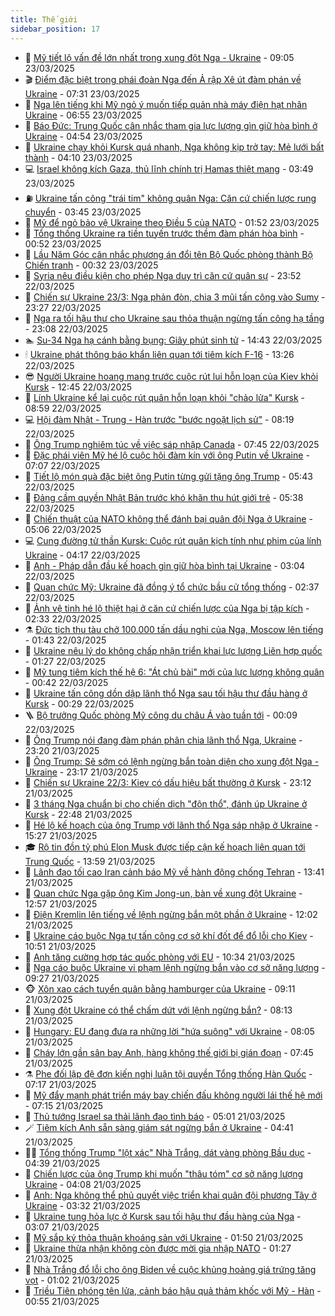 ```yaml
---
title: Thế giới
sidebar_position: 17
---
```


<!-- dantri-the-gioi:START -->
- 🌋 [Mỹ tiết lộ vấn đề lớn nhất trong xung đột Nga - Ukraine](https://dantri.com.vn/the-gioi/my-tiet-lo-van-de-lon-nhat-trong-xung-dot-nga-ukraine-20250323160028746.htm) - 09:05 23/03/2025
- 🎬 [Điểm đặc biệt trong phái đoàn Nga đến Ả rập Xê út đàm phán về Ukraine](https://dantri.com.vn/the-gioi/diem-dac-biet-trong-phai-doan-nga-den-a-rap-xe-ut-dam-phan-ve-ukraine-20250323142227537.htm) - 07:31 23/03/2025
- 🧰 [Nga lên tiếng khi Mỹ ngỏ ý muốn tiếp quản nhà máy điện hạt nhân Ukraine](https://dantri.com.vn/the-gioi/nga-len-tieng-khi-my-ngo-y-muon-tiep-quan-nha-may-dien-hat-nhan-ukraine-20250323134859977.htm) - 06:55 23/03/2025
- 🌋 [Báo Đức: Trung Quốc cân nhắc tham gia lực lượng gìn giữ hòa bình ở Ukraine](https://dantri.com.vn/the-gioi/bao-duc-trung-quoc-can-nhac-tham-gia-luc-luong-gin-giu-hoa-binh-o-ukraine-20250323113903030.htm) - 04:54 23/03/2025
- 🗽 [Ukraine chạy khỏi Kursk quá nhanh, Nga không kịp trở tay: Mẻ lưới bất thành](https://dantri.com.vn/the-gioi/ukraine-chay-khoi-kursk-qua-nhanh-nga-khong-kip-tro-tay-me-luoi-bat-thanh-20250323103006979.htm) - 04:10 23/03/2025
- 💻 [Israel không kích Gaza, thủ lĩnh chính trị Hamas thiệt mạng](https://dantri.com.vn/the-gioi/israel-khong-kich-gaza-thu-linh-chinh-tri-hamas-thiet-mang-20250323104120184.htm) - 03:49 23/03/2025
- ⛽️ [Ukraine tấn công &quot;trái tim&quot; không quân Nga: Căn cứ chiến lược rung chuyển](https://dantri.com.vn/the-gioi/ukraine-tan-cong-trai-tim-khong-quan-nga-can-cu-chien-luoc-rung-chuyen-20250323103207254.htm) - 03:45 23/03/2025
- 🤩 [Mỹ để ngỏ bảo vệ Ukraine theo Điều 5 của NATO](https://dantri.com.vn/the-gioi/my-de-ngo-bao-ve-ukraine-theo-dieu-5-cua-nato-20250323082122298.htm) - 01:52 23/03/2025
- 🧐 [Tổng thống Ukraine ra tiền tuyến trước thềm đàm phán hòa bình](https://dantri.com.vn/the-gioi/tong-thong-ukraine-ra-tien-tuyen-truoc-them-dam-phan-hoa-binh-20250323074002697.htm) - 00:52 23/03/2025
- 🎊 [Lầu Năm Góc cân nhắc phương án đổi tên Bộ Quốc phòng thành Bộ Chiến tranh](https://dantri.com.vn/the-gioi/lau-nam-goc-can-nhac-phuong-an-doi-ten-bo-quoc-phong-thanh-bo-chien-tranh-20250323072318715.htm) - 00:32 23/03/2025
- 📝 [Syria nêu điều kiện cho phép Nga duy trì căn cứ quân sự](https://dantri.com.vn/the-gioi/syria-neu-dieu-kien-cho-phep-nga-duy-tri-can-cu-quan-su-20250323063525356.htm) - 23:52 22/03/2025
- 🤡 [Chiến sự Ukraine 23/3: Nga phản đòn, chia 3 mũi tấn công vào Sumy](https://dantri.com.vn/the-gioi/chien-su-ukraine-233-nga-phan-don-chia-3-mui-tan-cong-vao-sumy-20250323062656449.htm) - 23:27 22/03/2025
- 🥷 [Nga ra tối hậu thư cho Ukraine sau thỏa thuận ngừng tấn công hạ tầng](https://dantri.com.vn/the-gioi/nga-ra-toi-hau-thu-cho-ukraine-sau-thoa-thuan-ngung-tan-cong-ha-tang-20250323060226191.htm) - 23:08 22/03/2025
- 🏊 [Su-34 Nga hạ cánh bằng bụng: Giây phút sinh tử](https://dantri.com.vn/the-gioi/su-34-nga-ha-canh-bang-bung-giay-phut-sinh-tu-20250322214241381.htm) - 14:43 22/03/2025
- 🕯 [Ukraine phát thông báo khẩn liên quan tới tiêm kích F-16](https://dantri.com.vn/the-gioi/ukraine-phat-thong-bao-khan-lien-quan-toi-tiem-kich-f-16-20250322200122888.htm) - 13:26 22/03/2025
- 😎 [Người Ukraine hoang mang trước cuộc rút lui hỗn loạn của Kiev khỏi Kursk](https://dantri.com.vn/the-gioi/nguoi-ukraine-hoang-mang-truoc-cuoc-rut-lui-hon-loan-cua-kiev-khoi-kursk-20250322191732424.htm) - 12:45 22/03/2025
- 🌈 [Lính Ukraine kể lại cuộc rút quân hỗn loạn khỏi &quot;chảo lửa&quot; Kursk](https://dantri.com.vn/the-gioi/linh-ukraine-ke-lai-cuoc-rut-quan-hon-loan-khoi-chao-lua-kursk-20250322154911411.htm) - 08:59 22/03/2025
- 💻 [Hội đàm Nhật - Trung - Hàn trước &quot;bước ngoặt lịch sử&quot;](https://dantri.com.vn/the-gioi/hoi-dam-nhat-trung-han-truoc-buoc-ngoat-lich-su-20250322144422079.htm) - 08:19 22/03/2025
- 🤖 [Ông Trump nghiêm túc về việc sáp nhập Canada](https://dantri.com.vn/the-gioi/ong-trump-nghiem-tuc-ve-viec-sap-nhap-canada-20250322142632880.htm) - 07:45 22/03/2025
- 🦏 [Đặc phái viên Mỹ hé lộ cuộc hội đàm kín với ông Putin về Ukraine](https://dantri.com.vn/the-gioi/dac-phai-vien-my-he-lo-cuoc-hoi-dam-kin-voi-ong-putin-ve-ukraine-20250322135018452.htm) - 07:07 22/03/2025
- 🌁 [Tiết lộ món quà đặc biệt ông Putin từng gửi tặng ông Trump](https://dantri.com.vn/the-gioi/tiet-lo-mon-qua-dac-biet-ong-putin-tung-gui-tang-ong-trump-20250322120122854.htm) - 05:43 22/03/2025
- 🐘 [Đảng cầm quyền Nhật Bản trước khó khăn thu hút giới trẻ](https://dantri.com.vn/the-gioi/dang-cam-quyen-nhat-ban-truoc-kho-khan-thu-hut-gioi-tre-20250322114442995.htm) - 05:38 22/03/2025
- 🥷 [Chiến thuật của NATO không thể đánh bại quân đội Nga ở Ukraine](https://dantri.com.vn/the-gioi/chien-thuat-cua-nato-khong-the-danh-bai-quan-doi-nga-o-ukraine-20250322111242064.htm) - 05:06 22/03/2025
- 💻 [Cung đường tử thần Kursk: Cuộc rút quân kịch tính như phim của lính Ukraine](https://dantri.com.vn/the-gioi/cung-duong-tu-than-kursk-cuoc-rut-quan-kich-tinh-nhu-phim-cua-linh-ukraine-20250322090218273.htm) - 04:17 22/03/2025
- 🎡 [Anh - Pháp dẫn đầu kế hoạch gìn giữ hòa bình tại Ukraine](https://dantri.com.vn/the-gioi/anh-phap-dan-dau-ke-hoach-gin-giu-hoa-binh-tai-ukraine-20250322095251634.htm) - 03:04 22/03/2025
- 🧰 [Quan chức Mỹ: Ukraine đã đồng ý tổ chức bầu cử tổng thống](https://dantri.com.vn/the-gioi/quan-chuc-my-ukraine-da-dong-y-to-chuc-bau-cu-tong-thong-20250322093053818.htm) - 02:37 22/03/2025
- 🥸 [Ảnh vệ tinh hé lộ thiệt hại ở căn cứ chiến lược của Nga bị tập kích](https://dantri.com.vn/the-gioi/anh-ve-tinh-he-lo-thiet-hai-o-can-cu-chien-luoc-cua-nga-bi-tap-kich-20250322092456431.htm) - 02:33 22/03/2025
- ⚗️ [Đức tịch thu tàu chở 100.000 tấn dầu nghi của Nga, Moscow lên tiếng](https://dantri.com.vn/the-gioi/duc-tich-thu-tau-cho-100000-tan-dau-nghi-cua-nga-moscow-len-tieng-20250322082647323.htm) - 01:43 22/03/2025
- 🌮 [Ukraine nêu lý do không chấp nhận triển khai lực lượng Liên hợp quốc](https://dantri.com.vn/the-gioi/ukraine-neu-ly-do-khong-chap-nhan-trien-khai-luc-luong-lien-hop-quoc-20250322080946342.htm) - 01:27 22/03/2025
- 🎃 [Mỹ tung tiêm kích thế hệ 6: &quot;Át chủ bài&quot; mới của lực lượng không quân](https://dantri.com.vn/the-gioi/my-tung-tiem-kich-the-he-6-at-chu-bai-moi-cua-luc-luong-khong-quan-20250322072559577.htm) - 00:42 22/03/2025
- 💫 [Ukraine tấn công dồn dập lãnh thổ Nga sau tối hậu thư đầu hàng ở Kursk](https://dantri.com.vn/the-gioi/ukraine-tan-cong-don-dap-lanh-tho-nga-sau-toi-hau-thu-dau-hang-o-kursk-20250322071631931.htm) - 00:29 22/03/2025
- 🪜 [Bộ trưởng Quốc phòng Mỹ công du châu Á vào tuần tới](https://dantri.com.vn/the-gioi/bo-truong-quoc-phong-my-cong-du-chau-a-vao-tuan-toi-20250322065525049.htm) - 00:09 22/03/2025
- 🌋 [Ông Trump nói đang đàm phán phân chia lãnh thổ Nga, Ukraine](https://dantri.com.vn/the-gioi/ong-trump-noi-dang-dam-phan-phan-chia-lanh-tho-nga-ukraine-20250322060807609.htm) - 23:20 21/03/2025
- 🦏 [Ông Trump: Sẽ sớm có lệnh ngừng bắn toàn diện cho xung đột Nga - Ukraine](https://dantri.com.vn/the-gioi/ong-trump-se-som-co-lenh-ngung-ban-toan-dien-cho-xung-dot-nga-ukraine-20250322055025516.htm) - 23:17 21/03/2025
- 👀 [Chiến sự Ukraine 22/3: Kiev có dấu hiệu bất thường ở Kursk](https://dantri.com.vn/the-gioi/chien-su-ukraine-223-kiev-co-dau-hieu-bat-thuong-o-kursk-20250322061100720.htm) - 23:12 21/03/2025
- 🧰 [3 tháng Nga chuẩn bị cho chiến dịch &quot;độn thổ&quot;, đánh úp Ukraine ở Kursk](https://dantri.com.vn/the-gioi/3-thang-nga-chuan-bi-cho-chien-dich-don-tho-danh-up-ukraine-o-kursk-20250322053924170.htm) - 22:48 21/03/2025
- 🚀 [Hé lộ kế hoạch của ông Trump với lãnh thổ Nga sáp nhập ở Ukraine](https://dantri.com.vn/the-gioi/he-lo-ke-hoach-cua-ong-trump-voi-lanh-tho-nga-sap-nhap-o-ukraine-20250321221530308.htm) - 15:27 21/03/2025
- 🎓 [Rộ tin đồn tỷ phú Elon Musk được tiếp cận kế hoạch liên quan tới Trung Quốc](https://dantri.com.vn/the-gioi/ro-tin-don-ty-phu-elon-musk-duoc-tiep-can-ke-hoach-lien-quan-toi-trung-quoc-20250321145441555.htm) - 13:59 21/03/2025
- 🥸 [Lãnh đạo tối cao Iran cảnh báo Mỹ về hành động chống Tehran](https://dantri.com.vn/the-gioi/lanh-dao-toi-cao-iran-canh-bao-my-ve-hanh-dong-chong-tehran-20250321163331634.htm) - 13:41 21/03/2025
- 🦅 [Quan chức Nga gặp ông Kim Jong-un, bàn về xung đột Ukraine](https://dantri.com.vn/the-gioi/quan-chuc-nga-gap-ong-kim-jong-un-ban-ve-xung-dot-ukraine-20250321191343568.htm) - 12:57 21/03/2025
- 🤭 [Điện Kremlin lên tiếng về lệnh ngừng bắn một phần ở Ukraine](https://dantri.com.vn/the-gioi/dien-kremlin-len-tieng-ve-lenh-ngung-ban-mot-phan-o-ukraine-20250321184731826.htm) - 12:02 21/03/2025
- 🤖 [Ukraine cáo buộc Nga tự tấn công cơ sở khí đốt để đổ lỗi cho Kiev](https://dantri.com.vn/the-gioi/ukraine-cao-buoc-nga-tu-tan-cong-co-so-khi-dot-de-do-loi-cho-kiev-20250321172824076.htm) - 10:51 21/03/2025
- 🐲 [Anh tăng cường hợp tác quốc phòng với EU](https://dantri.com.vn/the-gioi/anh-tang-cuong-hop-tac-quoc-phong-voi-eu-20250321165143594.htm) - 10:34 21/03/2025
- 🫣 [Nga cáo buộc Ukraine vi phạm lệnh ngừng bắn vào cơ sở năng lượng](https://dantri.com.vn/the-gioi/nga-cao-buoc-ukraine-vi-pham-lenh-ngung-ban-vao-co-so-nang-luong-20250321162436773.htm) - 09:27 21/03/2025
- 🐵 [Xôn xao cách tuyển quân bằng hamburger của Ukraine](https://dantri.com.vn/the-gioi/xon-xao-cach-tuyen-quan-bang-hamburger-cua-ukraine-20250321160606446.htm) - 09:11 21/03/2025
- 🫶 [Xung đột Ukraine có thể chấm dứt với lệnh ngừng bắn?](https://dantri.com.vn/the-gioi/xung-dot-ukraine-co-the-cham-dut-voi-lenh-ngung-ban-20250321145950724.htm) - 08:13 21/03/2025
- 💃 [Hungary: EU đang đưa ra những lời &quot;hứa suông&quot; với Ukraine](https://dantri.com.vn/the-gioi/hungary-eu-dang-dua-ra-nhung-loi-hua-suong-voi-ukraine-20250321145449913.htm) - 08:05 21/03/2025
- 💫 [Cháy lớn gần sân bay Anh, hàng không thế giới bị gián đoạn](https://dantri.com.vn/the-gioi/chay-lon-gan-san-bay-anh-hang-khong-the-gioi-bi-gian-doan-20250321144328778.htm) - 07:45 21/03/2025
- ⚗️ [Phe đối lập đệ đơn kiến nghị luận tội quyền Tổng thống Hàn Quốc](https://dantri.com.vn/the-gioi/phe-doi-lap-de-don-kien-nghi-luan-toi-quyen-tong-thong-han-quoc-20250321140448487.htm) - 07:17 21/03/2025
- 🥷 [Mỹ đẩy mạnh phát triển máy bay chiến đấu không người lái thế hệ mới](https://dantri.com.vn/the-gioi/my-day-manh-phat-trien-may-bay-chien-dau-khong-nguoi-lai-the-he-moi-20250321141413642.htm) - 07:15 21/03/2025
- 🥸 [Thủ tướng Israel sa thải lãnh đạo tình báo](https://dantri.com.vn/the-gioi/thu-tuong-israel-sa-thai-lanh-dao-tinh-bao-20250321115619813.htm) - 05:01 21/03/2025
- 🪄 [Tiêm kích Anh sẵn sàng giám sát ngừng bắn ở Ukraine](https://dantri.com.vn/the-gioi/tiem-kich-anh-san-sang-giam-sat-ngung-ban-o-ukraine-20250321113903455.htm) - 04:41 21/03/2025
- 🧑‍💻 [Tổng thống Trump &quot;lột xác&quot; Nhà Trắng, dát vàng phòng Bầu dục](https://dantri.com.vn/the-gioi/tong-thong-trump-lot-xac-nha-trang-dat-vang-phong-bau-duc-20250321112531684.htm) - 04:39 21/03/2025
- 🤭 [Chiến lược của ông Trump khi muốn &quot;thâu tóm&quot; cơ sở năng lượng Ukraine](https://dantri.com.vn/the-gioi/chien-luoc-cua-ong-trump-khi-muon-thau-tom-co-so-nang-luong-ukraine-20250321105840255.htm) - 04:08 21/03/2025
- 🗽 [Anh: Nga không thể phủ quyết việc triển khai quân đội phương Tây ở Ukraine](https://dantri.com.vn/the-gioi/anh-nga-khong-the-phu-quyet-viec-trien-khai-quan-doi-phuong-tay-o-ukraine-20250321102834064.htm) - 03:32 21/03/2025
- 🤖 [Ukraine tung hỏa lực ở Kursk sau tối hậu thư đầu hàng của Nga](https://dantri.com.vn/the-gioi/ukraine-tung-hoa-luc-o-kursk-sau-toi-hau-thu-dau-hang-cua-nga-20250321065115072.htm) - 03:07 21/03/2025
- 🌈 [Mỹ sắp ký thỏa thuận khoáng sản với Ukraine](https://dantri.com.vn/the-gioi/my-sap-ky-thoa-thuan-khoang-san-voi-ukraine-20250321084559024.htm) - 01:50 21/03/2025
- 🤩 [Ukraine thừa nhận không còn được mời gia nhập NATO](https://dantri.com.vn/the-gioi/ukraine-thua-nhan-khong-con-duoc-moi-gia-nhap-nato-20250321080701229.htm) - 01:27 21/03/2025
- 🤗 [Nhà Trắng đổ lỗi cho ông Biden về cuộc khủng hoảng giá trứng tăng vọt](https://dantri.com.vn/the-gioi/nha-trang-do-loi-cho-ong-biden-ve-cuoc-khung-hoang-gia-trung-tang-vot-20250321074401847.htm) - 01:02 21/03/2025
- 🙉 [Triều Tiên phóng tên lửa, cảnh báo hậu quả thảm khốc với Mỹ - Hàn](https://dantri.com.vn/the-gioi/trieu-tien-phong-ten-lua-canh-bao-hau-qua-tham-khoc-voi-my-han-20250321073655230.htm) - 00:55 21/03/2025<!-- dantri-the-gioi:END -->
